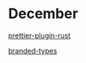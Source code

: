 # December

[prettier-plugin-rust](https://github.com/jinxdash/prettier-plugin-rust)

[branded-types](https://egghead.io/blog/using-branded-types-in-typescript)
